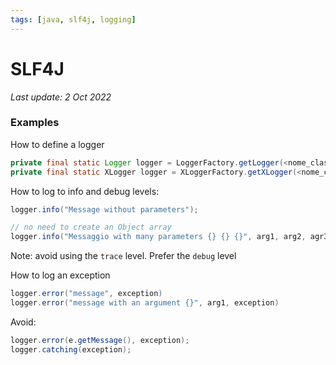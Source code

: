 ```yaml
---
tags: [java, slf4j, logging]
---
```

# SLF4J

*Last update: 2 Oct 2022*

### Examples

How to define a logger

```java
private final static Logger logger = LoggerFactory.getLogger(<nome_classe>.class);
private final static XLogger logger = XLoggerFactory.getXLogger(<nome_classe>.class);
```

How to log to info and debug levels:

```java
logger.info("Message without parameters");

// no need to create an Object array
logger.info("Messaggio with many parameters {} {} {}", arg1, arg2, agr3,...);  
```

Note: avoid using the `trace` level. Prefer the `debug` level

How to log an exception

```java
logger.error("message", exception)
logger.error("message with an argument {}", arg1, exception)
```

Avoid:

```java
logger.error(e.getMessage(), exception);
logger.catching(exception);
```

